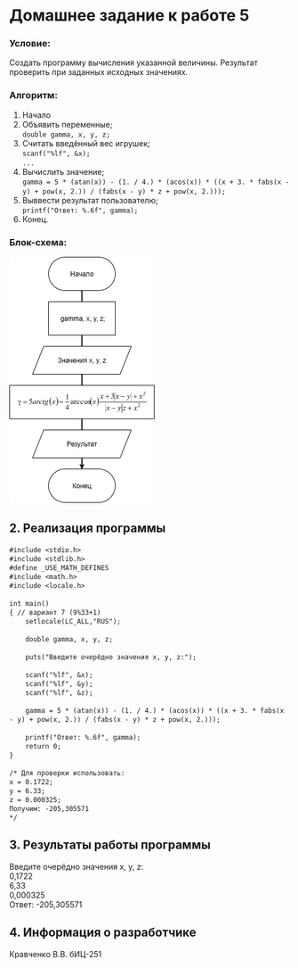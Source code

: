 # Домашнее задание к работе 5

### Условие:
Создать программу вычисления указанной величины. Результат проверить при заданных исходных значениях.

### Алгоритм:
1. Начало      
2. Объявить переменные;        
	`double gamma, x, y, z;`    
3. Считать введённый вес игрушек;      
	`scanf("%lf", &x);`    
	 `...`   
4. Вычислить значение;  
	`gamma = 5 * (atan(x)) - (1. / 4.) * (acos(x)) * ((x + 3. * fabs(x - y) + pow(x, 2.)) / (fabs(x - y) * z + pow(x, 2.)));`    
5. Выввести результат пользователю;  
    `printf("Ответ: %.6f", gamma);`  
5. Конец.    

### Блок-схема:

![Блок-схема](./Блок_схема.png)

## 2. Реализация программы 

```
#include <stdio.h>
#include <stdlib.h>
#define _USE_MATH_DEFINES
#include <math.h>
#include <locale.h>

int main()
{ // вариант 7 (9%33+1)
	setlocale(LC_ALL,"RUS");

    double gamma, x, y, z;

	puts("Введите очерёдно значения x, y, z:");

	scanf("%lf", &x);
	scanf("%lf", &y);
	scanf("%lf", &z);

	gamma = 5 * (atan(x)) - (1. / 4.) * (acos(x)) * ((x + 3. * fabs(x - y) + pow(x, 2.)) / (fabs(x - y) * z + pow(x, 2.)));

	printf("Ответ: %.6f", gamma);
	return 0;
}

/* Для проверки использовать: 
x = 0.1722;
y = 6.33;
z = 0.000325;
Получим: -205,305571
*/
```
## 3. Результаты работы программы

Введите очерёдно значения x, y, z:   
0,1722    
6,33    
0,000325      
Ответ: -205,305571          

## 4. Информация о разработчике

Кравченко В.В. бИЦ-251